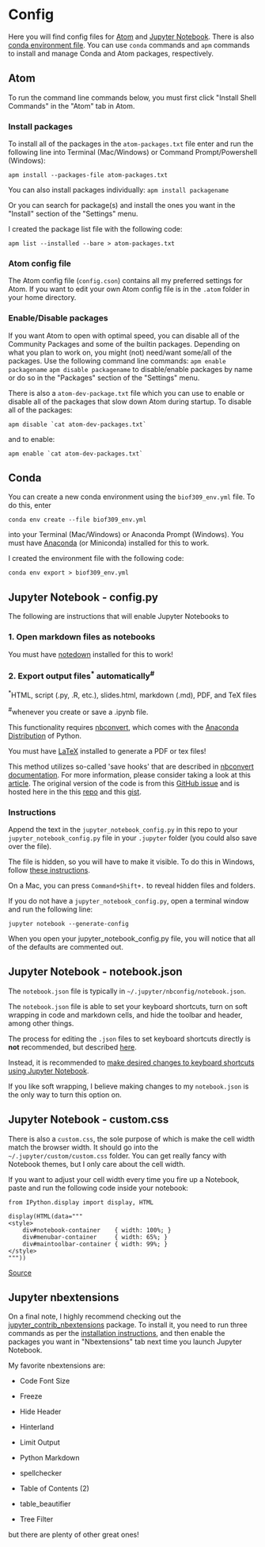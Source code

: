 # Config

Here you will find config files for [Atom](https://atom.io/) and [Jupyter Notebook](http://jupyter-notebook-beginner-guide.readthedocs.io/). There is also [conda environment file](https://conda.io/docs/using/envs.html). You can use `conda` commands and `apm` commands to install and manage Conda and Atom packages, respectively.

## Atom

To run the command line commands below, you must first click "Install Shell Commands" in the "Atom" tab in Atom.

### Install packages

To install all of the packages in the `atom-packages.txt` file enter and run the following line into Terminal (Mac/Windows) or Command Prompt/Powershell (Windows):

`apm install --packages-file atom-packages.txt`

You can also install packages individually: `apm install packagename`

Or you can search for package(s) and install the ones you want in the "Install" section of the "Settings" menu.

I created the package list file with the following code:

`apm list --installed --bare > atom-packages.txt`

### Atom config file

The Atom config file (`config.cson`) contains all my preferred settings for Atom. If you want to edit your own Atom config file is in the `.atom` folder in your home directory.

### Enable/Disable packages

If you want Atom to open with optimal speed, you can disable all of the Community Packages and some of the builtin packages. Depending on what you plan to work on, you might (not) need/want some/all of the packages. Use the following command line commands: `apm enable packagename` `apm disable packagename` to disable/enable packages by name or do so in the "Packages" section of the "Settings" menu.

There is also a `atom-dev-package.txt` file which you can use to enable or disable all of the packages that slow down Atom during startup. To disable all of the packages:

```
apm disable `cat atom-dev-packages.txt`
```

and to enable:

```
apm enable `cat atom-dev-packages.txt`
```

## Conda

You can create a new conda environment using the `biof309_env.yml` file. To do this, enter

`conda env create --file biof309_env.yml`

into your Terminal (Mac/Windows) or Anaconda Prompt (Windows). You must have [Anaconda](https://www.anaconda.com/download/) (or Miniconda) installed for this to work.

I created the environment file with the following code:

`conda env export > biof309_env.yml`

## Jupyter Notebook - config.py

The following are instructions that will enable Jupyter Notebooks to

### 1\. Open markdown files as notebooks

You must have [notedown](https://github.com/aaren/notedown) installed for this to work!

### 2\. Export output files<sup>*</sup> automatically<sup>#</sup>

<sup>*</sup>HTML, script (.py, .R, etc.), slides.html, markdown (.md), PDF, and TeX files<br>

<sup>#</sup>whenever you create or save a .ipynb file.

This functionality requires [nbconvert](https://nbconvert.readthedocs.io/en/latest/install.html#installing-nbconvert), which comes with the [Anaconda Distribution](https://www.anaconda.com/download/) of Python.

You must have [LaTeX](https://nbconvert.readthedocs.io/en/latest/install.html#installing-tex) installed to generate a PDF or tex files!

This method utilizes so-called 'save hooks' that are described in [nbconvert documentation](http://jupyter-notebook.readthedocs.io/en/latest/extending/savehooks.html). For more information, please consider taking a look at this [article](https://svds.com/jupyter-notebook-best-practices-for-data-science/). The original version of the code is from this [GitHub issue](https://github.com/ipython/ipython/issues/8009) and is hosted here in the this [repo](https://github.com/jbwhit/til/blob/master/jupyter/autosave_html_py.md) and this [gist](https://gist.github.com/jbwhit/881bdeeaae3e4128947c).

### Instructions

Append the text in the `jupyter_notebook_config.py` in this repo to your `jupyter_notebook_config.py` file in your `.jupyter` folder (you could also save over the file).

The file is hidden, so you will have to make it visible. To do this in Windows, follow [these instructions](https://www.howtogeek.com/howto/windows-vista/show-hidden-files-and-folders-in-windows-vista/).

On a Mac, you can press `Command+Shift+.` to reveal hidden files and folders.

If you do not have a `jupyter_notebook_config.py`, open a terminal window and run the following line:

`jupyter notebook --generate-config`

When you open your jupyter_notebook_config.py file, you will notice that all of the defaults are commented out.

## Jupyter Notebook - notebook.json

The `notebook.json` file is typically in `~/.jupyter/nbconfig/notebook.json`.

The `notebook.json` file is able to set your keyboard shortcuts, turn on soft wrapping in code and markdown cells, and hide the toolbar and header, among other things.

The process for editing the `.json` files to set keyboard shortcuts directly is **not** recommended, but described [here](http://jupyter-notebook.readthedocs.io/en/latest/extending/keymaps.html).

Instead, it is recommended to [make desired changes to keyboard shortcuts using Jupyter Notebook](http://jupyter-notebook.readthedocs.io/en/latest/examples/Notebook/Custom%20Keyboard%20Shortcuts.html).

If you like soft wrapping, I believe making changes to my `notebook.json` is the only way to turn this option on.

## Jupyter Notebook - custom.css

There is also a `custom.css`, the sole purpose of which is make the cell width match the browser width. It should go into the `~/.jupyter/custom/custom.css` folder. You can get really fancy with Notebook themes, but I only care about the cell width.

If you want to adjust your cell width every time you fire up a Notebook, paste and run the following code inside your notebook:

```
from IPython.display import display, HTML

display(HTML(data="""
<style>
    div#notebook-container    { width: 100%; }
    div#menubar-container     { width: 65%; }
    div#maintoolbar-container { width: 99%; }
</style>
"""))
```

[Source](https://gist.github.com/paulochf/f6c9ed0b39f85dd85270)

## Jupyter nbextensions

On a final note, I highly recommend checking out the [jupyter_contrib_nbextensions](http://jupyter-contrib-nbextensions.readthedocs.io/en/latest/) package. To install it, you need to run three commands as per the [installation instructions](http://jupyter-contrib-nbextensions.readthedocs.io/en/latest/install.html), and then enable the packages you want in "Nbextensions" tab next time you launch Jupyter Notebook.

My favorite nbextensions are:

- Code Font Size

- Freeze

- Hide Header

- Hinterland

- Limit Output

- Python Markdown

- spellchecker

- Table of Contents (2)

- table_beautifier

- Tree Filter

but there are plenty of other great ones!
